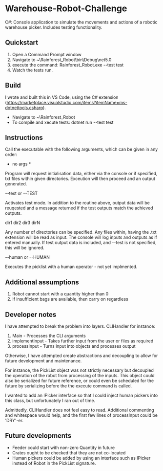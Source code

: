 # Warehouse-Robot-Challenge
C#: Console application to simulate the movements and actions of a robotic warehouse picker. Includes testing functionality.

## Quickstart
1. Open a Command Prompt window
2. Navigate to ~\Rainforest_Robot\bin\Debug\net5.0
3. execute the command: Rainforest_Robot.exe --test test
4. Watch the tests run.

## Build
I wrote and built this in VS Code, using the C# extension (https://marketplace.visualstudio.com/items?itemName=ms-dotnettools.csharp). 
* Navigate to ~\Rainforest_Robot
* To compile and xecute tests: dotnet run --test test 

## Instructions
Call the executable with the following arguments, which can be given in any order:

 * no args *
 
Program will request initialisation data, either via the console or if specified, txt files within given directories. Exceution will then proceed and an output generated.


--test or --TEST 

Activates test mode. In addition to the routine above, output data will be reuqested and a message returned if the test outputs match the achieved outputs.


dir1 dir2 dir3 dirN

Any number of directories can be specified. Any files within, having the .txt extension will be read as input. The console will log inputs and outputs as if entered manually. If test output data is included, and --test is not specified, this will be ignored. 


--human or --HUMAN

Executes the picklist with a human operator - not yet implmented.

## Additional assumptions
1. Robot cannot start with a quantity higher than 0
2. If insufficient bags are available, then carry on regardless

## Developer notes
I have attempted to break the problem into layers. CLIHandler for instance:
1. Main - Processes the CLI arguments
2. implementInput - Takes further input from the user or files as required
3. processInput - Turns input into objects and processes output

Otherwise, I have attempted create abstractions and decoupling to allow for future development and maintenance.

For instance, the PickList object was not strictly necessary but decoupled the operation of the robot from processing of the inputs. This object could also be serialized for future reference, or could even be scheduled for the future by serializing before the the execute command is called.

I wanted to add an IPicker interface so that I could inject human pickers into this class, but unfortunately I ran out of time. 
    
Admittedly, CLIHandler does not feel easy to read. Additional commenting and whitespace would help, and the first few lines of processInput could be 'DRY'-er.

## Future developments
* Feeder could start with non-zero Quantity in future
* Crates ought to be checked that they are not co-located
* Human pickers could be added by using an interface such as IPicker instead of Robot in the PickList signature.
